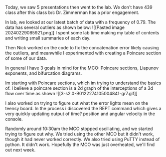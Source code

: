 Today, we saw 5 presentations then went to the lab. We don't have 439 class after this class b/c Dr. Zimmerman has a prior engagement. 

In lab, we looked at our latest batch of data with a frequency of 0.79. The data has several outliers as shown below:
![[Pasted image 20240229085921.png]]
I spent some lab time making my table of contents and writing small summaries of each day.

Then Nick worked on the code to fix the concatenation error likely causing the outliers, and meanwhile I experimented with creating a Poincare section of some of our data.

In general I have 3 goals in mind for the MCO: Poincare sections, Liapunov exponents, and bifurcation diagrams.

Im starting with Poincare sections, which im trying to understand the basics of. I believe a poincare section is a 2d graph of the interceptions of a 3d flow over time as shown
![[3-s2.0-B0122274105004841-gr7.gif]]

I also worked on trying to figure out what the error lights mean on the teensy board. In the process i discovered the REPT command which gives a very quickly updating output of time? position and angular velocity in the console.

Randomly around 10:30am the MCO stopped oscillating, and we started trying to figure out why. We tried using the other MCO but it didn't work, though it had never worked correctly. We also tried using PuTTY instead of python. It didn't work. Hopefully the MCO was just overheated, we'll find out next week.

